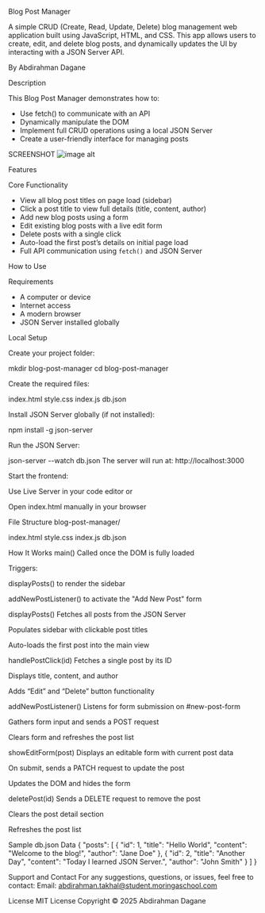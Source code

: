  Blog Post Manager

A simple CRUD (Create, Read, Update, Delete) blog management web application built using  JavaScript,  HTML, and CSS. This app allows users to create, edit, and delete blog posts, and dynamically updates the UI by interacting with a  JSON Server API.

By Abdirahman Dagane

Description

This Blog Post Manager demonstrates how to:

- Use  fetch()  to communicate with an API
- Dynamically manipulate the DOM
- Implement full CRUD operations using a local JSON Server
- Create a user-friendly interface for managing posts


SCREENSHOT
![image alt]()



Features

Core Functionality

- View all blog post titles on page load (sidebar)
- Click a post title to view full details (title, content, author)
- Add new blog posts using a form
- Edit existing blog posts with a live edit form
- Delete posts with a single click
- Auto-load the first post’s details on initial page load
- Full API communication using `fetch()` and JSON Server



How to Use

Requirements

- A computer or device
- Internet access
- A modern browser
- JSON Server installed globally




Local Setup

Create your project folder:

   mkdir blog-post-manager
   cd blog-post-manager

Create the required files:

 index.html
 style.css
 index.js
 db.json

Install JSON Server globally (if not installed):

 npm install -g json-server

Run the JSON Server:

 json-server --watch db.json
 The server will run at: http://localhost:3000


Start the frontend:


Use Live Server in your code editor
 or


Open index.html manually in your browser



 File Structure
blog-post-manager/

   index.html
   style.css
   index.js
   db.json


 How It Works
 main()
Called once the DOM is fully loaded


Triggers:


displayPosts() to render the sidebar


addNewPostListener() to activate the "Add New Post" form



 displayPosts()
Fetches all posts from the JSON Server


Populates sidebar with clickable post titles


Auto-loads the first post into the main view



 handlePostClick(id)
Fetches a single post by its ID


Displays title, content, and author


Adds “Edit” and “Delete” button functionality



 addNewPostListener()
Listens for form submission on #new-post-form


Gathers form input and sends a POST request


Clears form and refreshes the post list



 showEditForm(post)
Displays an editable form with current post data


On submit, sends a PATCH request to update the post


Updates the DOM and hides the form



 deletePost(id)
Sends a DELETE request to remove the post


Clears the post detail section


Refreshes the post list



 Sample db.json Data
{
  "posts": [
    {
      "id": 1,
      "title": "Hello World",
      "content": "Welcome to the blog!",
      "author": "Jane Doe"
    },
    {
      "id": 2,
      "title": "Another Day",
      "content": "Today I learned JSON Server.",
      "author": "John Smith"
    }
  ]
}


 Support and Contact
For any suggestions, questions, or issues, feel free to contact:
Email: abdirahman.takhal@student.moringaschool.com



 License
MIT License
Copyright © 2025 Abdirahman Dagane







 





